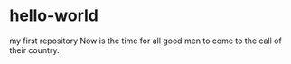 # hello-world
my first repository
Now is the time for all good men to come to the call of their country.
